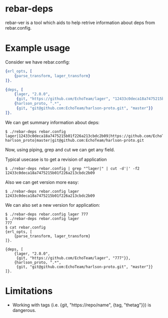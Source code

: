 rebar-deps
==

rebar-ver is a tool which aids to help retrive information about deps from
rebar.config.

Example usage
==

Consider we have rebar.config:
```erlang
{erl_opts, [
    {parse_transform, lager_transform}
]}.

{deps, [
    {lager, "2.0.0",
     {git, "https://github.com/EchoTeam/lager", "12433c0deca18a7475215b01f226a213cbdc2b09"}},
    {harlson_proto, ".*",
     {git, "git@github.com:EchoTeam/harlson-proto.git", "master"}}
]}.
```

We can get summary information about deps:
```
$ ./rebar-deps rebar.config
lager|12433c0deca18a7475215b01f226a213cbdc2b09|https://github.com/EchoTeam/lager
harlson_proto|master|git@github.com:EchoTeam/harlson-proto.git 
```

Now, using piping, grep and cut we can get any field.

Typical usecase is to get a revision of application
```
$ ./rebar-deps rebar.config | grep "^lager|" | cut -d'|' -f2
12433c0deca18a7475215b01f226a213cbdc2b09
```

Also we can get version more easy:
```
$ ./rebar-deps rebar.config lager
12433c0deca18a7475215b01f226a213cbdc2b09
```

We can also set a new version for application:
```
$ ./rebar-deps rebar.config lager 777
$ ./rebar-deps rebar.config lager
777
$ cat rebar.config
{erl_opts, [
    {parse_transform, lager_transform}
]}.

{deps, [
    {lager, "2.0.0",
     {git, "https://github.com/EchoTeam/lager", "777"}},
    {harlson_proto, ".*",
     {git, "git@github.com:EchoTeam/harlson-proto.git", "master"}}
]}.
```


Limitations
==

* Working with tags (i.e. {git, "https://repo/name", {tag, "thetag"}}) is
  dangerous.

<!--
    vim: ts=4 sw=4 et ft=Markdown tw=80
-->
